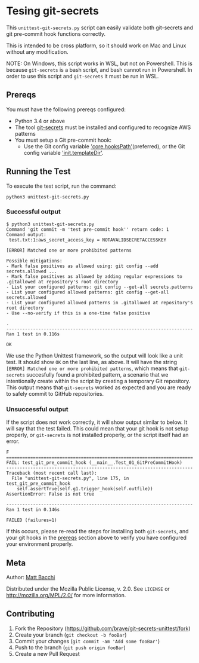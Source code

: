 # Tesing git-secrets

This `unittest-git-secrets.py` script can easily validate both git-secrets and git pre-commit
hook functions correctly.

This is intended to be cross platform, so it should work on Mac and Linux
without any modification.

NOTE: On Windows, this script works in WSL, but not on Powershell. This is
because `git-secrets` is a bash script, and bash cannot run in Powershell. In
order to use this script and `git-secrets` it must be run in WSL.

## Prereqs

You must have the following prereqs configured:

* Python 3.4 or above
* The tool [git-secrets](https://github.com/awslabs/git-secrets) must be
  installed and configured to recognize AWS patterns
* You must setup a Git pre-commit hook:
  * Use the Git config variable
    ['core.hooksPath'](https://github.com/awslabs/git-secrets#advanced-configuration)(preferred),
    or the Git config variable
    ['init.templateDir'](https://git-scm.com/docs/git-init#_template_directory).

## Running the Test

To execute the test script, run the command:

```python3 unittest-git-secrets.py```

### Successful output

```
$ python3 unittest-git-secrets.py
Command 'git commit -m 'test pre-commit hook'' return code: 1
Command output:
 test.txt:1:aws_secret_access_key = NOTAVALIDSECRETACCESSKEY

[ERROR] Matched one or more prohibited patterns

Possible mitigations:
- Mark false positives as allowed using: git config --add secrets.allowed ...
- Mark false positives as allowed by adding regular expressions to .gitallowed at repository's root directory
- List your configured patterns: git config --get-all secrets.patterns
- List your configured allowed patterns: git config --get-all secrets.allowed
- List your configured allowed patterns in .gitallowed at repository's root directory
- Use --no-verify if this is a one-time false positive

.
----------------------------------------------------------------------
Ran 1 test in 0.116s

OK
```

We use the Python Unittest framework, so the output will look like a unit test.
It should show `OK` on the last line, as above. It will have the string `[ERROR]
Matched one or more prohibited patterns`, which means that `git-secrets`
succesfully found a prohibited pattern, a scenario that we intentionally create
within the script by creating a temporary Git repository. This output means that
`git-secrets` worked as expected and you are ready to safely commit to GitHub
repositories.

### Unsuccessful output

If the script does not work correctly, it will show output similar to below. It
will say that the test failed. This could mean that your git hook is not setup
properly, or `git-secrets` is not installed properly, or the script itself had
an error.

```
F
======================================================================
FAIL: test_git_pre_commit_hook (__main__.Test_01_GitPreCommitHook)
----------------------------------------------------------------------
Traceback (most recent call last):
  File "unittest-git-secrets.py", line 175, in test_git_pre_commit_hook
    self.assertTrue(self.g1.trigger_hook(self.outfile))
AssertionError: False is not true

----------------------------------------------------------------------
Ran 1 test in 0.146s

FAILED (failures=1)
```

If this occurs, please re-read the steps for installing both `git-secrets`, and
your git hooks in the [prereqs](#prereqs) section above to verify you have
configured your environment properly.

## Meta

Author: [Matt Bacchi](mailto:mbacchi@brave.com)

Distributed under the Mozilla Public License, v. 2.0. See ``LICENSE`` or
http://mozilla.org/MPL/2.0/ for more information.

## Contributing

1. Fork the Repository (<https://github.com/brave/git-secrets-unittest/fork>)
2. Create your branch (`git checkout -b fooBar`)
3. Commit your changes (`git commit -am 'Add some fooBar'`)
4. Push to the branch (`git push origin fooBar`)
5. Create a new Pull Request
